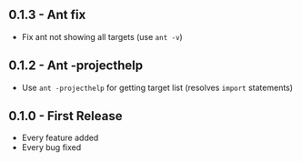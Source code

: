 ## 0.1.3 - Ant fix
* Fix ant not showing all targets (use `ant -v`)
## 0.1.2 - Ant -projecthelp
* Use `ant -projecthelp` for getting target list (resolves `import` statements)
## 0.1.0 - First Release
* Every feature added
* Every bug fixed
